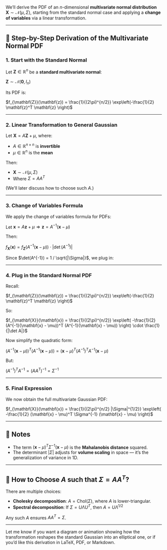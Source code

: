We’ll derive the PDF of an $n$-dimensional **multivariate normal distribution** $\mathbf{X} \sim \mathcal{N}(\mu, \Sigma)$, starting from the standard normal case and applying a **change of variables** via a linear transformation.

------

## 🔹 Step-by-Step Derivation of the Multivariate Normal PDF

### 1. **Start with the Standard Normal**

Let $\mathbf{Z} \in \mathbb{R}^n$ be a **standard multivariate normal**:

$\mathbf{Z} \sim \mathcal{N}(\mathbf{0}, I_n)$

Its PDF is:

$f_{\mathbf{Z}}(\mathbf{z}) = \frac{1}{(2\pi)^{n/2}} \exp\left(-\frac{1}{2} \mathbf{z}^T \mathbf{z} \right)$

------

### 2. **Linear Transformation to General Gaussian**

Let $\mathbf{X} = A\mathbf{Z} + \mu$, where: 

-   $A \in \mathbb{R}^{n \times n}$ is **invertible**
-   $\mu \in \mathbb{R}^n$ is the **mean**

Then:

-   $\mathbf{X} \sim \mathcal{N}(\mu, \Sigma)$
-   Where $\Sigma = AA^T$

(We'll later discuss how to choose such $A$.)

------

### 3. **Change of Variables Formula**

We apply the change of variables formula for PDFs:

Let $\mathbf{x} = A\mathbf{z} + \mu \Rightarrow \mathbf{z} = A^{-1}(\mathbf{x} - \mu)$

Then:

$f_{\mathbf{X}}(\mathbf{x}) = f_{\mathbf{Z}}(A^{-1}(\mathbf{x} - \mu)) \cdot \left| \det(A^{-1}) \right|$

Since $\det(A^{-1}) = 1 / \sqrt{|\Sigma|}$, we plug in:

------

### 4. **Plug in the Standard Normal PDF**

Recall:

$f_{\mathbf{Z}}(\mathbf{z}) = \frac{1}{(2\pi)^{n/2}} \exp\left(-\frac{1}{2} \mathbf{z}^T \mathbf{z} \right)$

So:

$f_{\mathbf{X}}(\mathbf{x}) = \frac{1}{(2\pi)^{n/2}} \exp\left( -\frac{1}{2} (A^{-1}(\mathbf{x} - \mu))^T (A^{-1}(\mathbf{x} - \mu)) \right) \cdot \frac{1}{|\det A|}$

Now simplify the quadratic form:

$(A^{-1}(\mathbf{x} - \mu))^T (A^{-1}(\mathbf{x} - \mu)) = (\mathbf{x} - \mu)^T (A^{-1})^T A^{-1} (\mathbf{x} - \mu)$

But:

$(A^{-1})^T A^{-1} = (AA^T)^{-1} = \Sigma^{-1}$

------

### 5. **Final Expression**

We now obtain the full multivariate Gaussian PDF:

$f_{\mathbf{X}}(\mathbf{x}) = \frac{1}{(2\pi)^{n/2} |\Sigma|^{1/2}} \exp\left( -\frac{1}{2} (\mathbf{x} - \mu)^T \Sigma^{-1} (\mathbf{x} - \mu) \right)$

------

## 🔹 Notes

-   The term $(\mathbf{x} - \mu)^T \Sigma^{-1} (\mathbf{x} - \mu)$ is the **Mahalanobis distance** squared.
-   The determinant $|\Sigma|$ adjusts for **volume scaling** in space — it’s the generalization of variance in 1D.

------

## 🔹 How to Choose $A$ such that $\Sigma = AA^T$?

There are multiple choices:

-   **Cholesky decomposition**: $A = \text{Chol}(\Sigma)$, where $A$ is lower-triangular.
-   **Spectral decomposition**: If $\Sigma = U \Lambda U^T$, then $A = U \Lambda^{1/2}$

Any such $A$ ensures $AA^T = \Sigma$.

------

Let me know if you want a diagram or animation showing how the transformation reshapes the standard Gaussian into an elliptical one, or if you’d like this derivation in LaTeX, PDF, or Markdown.